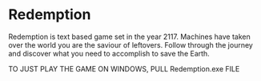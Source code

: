 # Redemption

Redemption is text based game set in the year 2117. Machines have taken
over the world you are the saviour of leftovers. Follow through the journey
and discover what you need to accomplish to save the Earth. 

TO JUST PLAY THE GAME ON WINDOWS, PULL Redemption.exe FILE